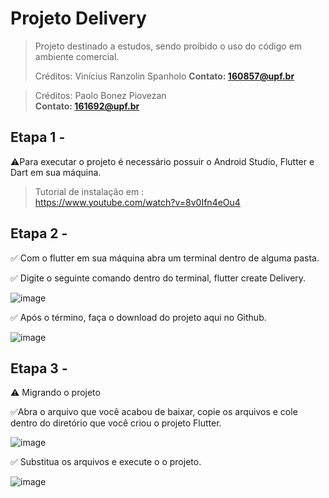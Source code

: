 # Projeto Delivery

>Projeto destinado a estudos, sendo proibido o uso do código em ambiente comercial.  
>
>Créditos: Vinícius Ranzolin Spanholo
>**Contato: 160857@upf.br**  

>Créditos: Paolo Bonez Piovezan  
>**Contato: 161692@upf.br**

## Etapa 1 - 
⚠️Para executar o projeto é necessário possuir o Android Studio, Flutter e Dart em sua máquina.  
>Tutorial de instalação em :  
>https://www.youtube.com/watch?v=8v0Ifn4eOu4  


## Etapa 2 -
✅ Com o flutter em sua máquina abra um terminal dentro de alguma pasta.  

✅ Digite o seguinte comando dentro do terminal, flutter create Delivery.  

![image](https://user-images.githubusercontent.com/53911433/124665272-e68c4800-de82-11eb-83fb-f1eb3615e8ea.png)  

✅ Após o término, faça o download do projeto aqui no Github.  

![image](https://user-images.githubusercontent.com/53911433/124665419-13405f80-de83-11eb-81e1-8cc3edff4aba.png)  

## Etapa 3 -  

⚠️ Migrando o projeto  

✅Abra o arquivo que você acabou de baixar, copie os arquivos e cole dentro do diretório que você criou o projeto Flutter.  

![image](https://user-images.githubusercontent.com/53911433/124665690-69ad9e00-de83-11eb-9bc6-2add371b7116.png)  

✅ Substitua os arquivos e execute o o projeto.  

![image](https://user-images.githubusercontent.com/53911433/124666057-dc1e7e00-de83-11eb-8bea-b030e8475190.png)  



